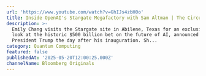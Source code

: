 ```yaml
---
url: 'https://www.youtube.com/watch?v=GhIJs4zbH0o'
title: Inside OpenAI's Stargate Megafactory with Sam Altman | The Circuit
description: >-
  Emily Chang visits the Stargate site in Abilene, Texas for an exclusive first
  look at the historic $500 billion bet on the future of AI, announced by
  President Trump the day after his inauguration. Sh...
category: Quantum Computing
featured: false
publishedAt: '2025-05-20T12:00:25.000Z'
channelName: Bloomberg Originals
---
```


